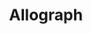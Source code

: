 ---
types: "word"

title: "Allograph"

categories: ['']

tags: ['Allograph']

arabic: 'ألوجراف'

arexps: []

enwords: ['Allograph']

enexps: []

arlexicons: 'أ'

enlexicons: 'A'

authors: ['Ruqayya Roshdy']

translators: ['']

citations: 'العربية والذكاء الاصطناعي'

sources: 'مركز الملك عبدالله بن عبدالعزيز الدولي لخدمة اللغة العربية'

word: "true"

slug: ""
---